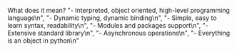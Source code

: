 What does it mean?
"- Interpreted, object oriented, high-level programming language\n",
"- Dynamic typing, dynamic binding\n",
"- Simple, easy to learn syntax, readability\n",
"- Modules and packages support\n",
"- Extensive standard library\n",
"- Asynchronous operations\n",
"- Everything is an object in python\n"
